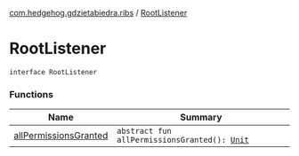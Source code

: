 [com.hedgehog.gdzietabiedra.ribs](../index.md) / [RootListener](./index.md)

# RootListener

`interface RootListener`

### Functions

| Name | Summary |
|---|---|
| [allPermissionsGranted](all-permissions-granted.md) | `abstract fun allPermissionsGranted(): `[`Unit`](https://kotlinlang.org/api/latest/jvm/stdlib/kotlin/-unit/index.html) |
